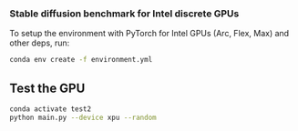 ### Stable diffusion benchmark for Intel discrete GPUs

To setup the environment with PyTorch for Intel GPUs (Arc, Flex, Max) and other deps, run:

```bash
conda env create -f environment.yml
```

## Test the GPU

```bash
conda activate test2
python main.py --device xpu --random
```
